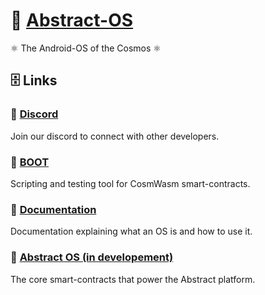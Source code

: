 # 🤯 [Abstract-OS](https://abstract.money)
 ⚛️ The Android-OS of the Cosmos ⚛️

## 🗄️ Links

### 👾 [Discord](https://discord.gg/uch3Tq3aym)
Join our discord to connect with other developers.

### 🧰 [BOOT](https://github.com/Abstract-OS/BOOT)
Scripting and testing tool for CosmWasm smart-contracts. 

### 📖 [Documentation](https://docs.abstract.money)
Documentation explaining what an OS is and how to use it. 

### 💾 [Abstract OS (in developement)]()
The core smart-contracts that power the Abstract platform.
